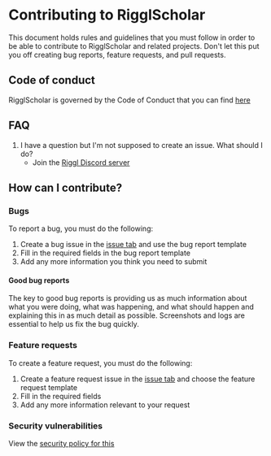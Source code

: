 # Contributing to RigglScholar
This document holds rules and guidelines that you must follow in order to be able to contribute to RigglScholar and related projects. Don't let this put you off creating bug reports, feature requests, and pull requests.

## Code of conduct
RigglScholar is governed by the Code of Conduct that you can find [here](https://github.com/Floffah/rigglscholar/blob/master/CODE_OF_CONDUCT.md)

## FAQ
1. I have a question but I'm not supposed to create an issue. What should I do?
   - Join the [Riggl Discord server](https://discord.gg/nz4Y3HU)
   
## How can I contribute?
### Bugs
To report a bug, you must do the following:
1. Create a bug issue in the [issue tab](https://github.com/Floffah/rigglscholar/issues) and use the bug report template
2. Fill in the required fields in the bug report template
3. Add any more information you think you need to submit

#### Good bug reports
The key to good bug reports is providing us as much information about what you were doing, what was happening, and what should happen and explaining this in as much detail as possible. Screenshots and logs are essential to help us fix the bug quickly.

### Feature requests
To create a feature request, you must do the following:
1. Create a feature request issue in the [issue tab](https://github.com/Floffah/rigglscholar/issues) and choose the feature request template
2. Fill in the required fields
3. Add any more information relevant to your request

### Security vulnerabilities
View the [security policy for this](https://github.com/Floffah/rigglscholar/security/policy)

